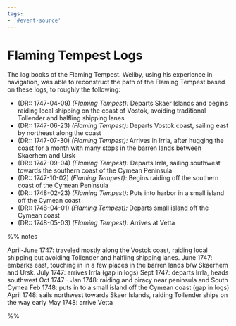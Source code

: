 ```yaml
---
tags:
- '#event-source'
---
```

# Flaming Tempest Logs

The log books of the Flaming Tempest. Wellby, using his experience in navigation, was able to reconstruct the path of the Flaming Tempest based on these logs, to roughly the following:

- (DR:: 1747-04-09) *(Flaming Tempest):* Departs Skaer Islands and begins raiding local shipping on the coast of Vostok, avoiding traditional Tollender and halfling shipping lanes
- (DR:: 1747-06-23) *(Flaming Tempest):* Departs Vostok coast, sailing east by northeast along the coast
- (DR:: 1747-07-30) *(Flaming Tempest):* Arrives in Irrla, after hugging the coast for a month with many stops in the barren lands between Skaerhem and Ursk
- (DR:: 1747-09-04) *(Flaming Tempest):* Departs Irrla, sailing southwest towards the southern coast of the Cymean Peninsula
- (DR:: 1747-10-02) *(Flaming Tempest):* Begins raiding off the southern coast of the Cymean Peninsula
- (DR:: 1748-02-23) *(Flaming Tempest):* Puts into harbor in a small island off the Cymean coast
- (DR:: 1748-04-01) *(Flaming Tempest):* Departs small island off the Cymean coast
- (DR:: 1748-05-03) *(Flaming Tempest):* Arrives at Vetta


%% notes

April-June 1747: traveled mostly along the Vostok coast, raiding local shipping but avoiding Tollender and halfling shipping lanes.
June 1747: embarks east, touching in in a few places in the barren lands b/w Skaerhem and Ursk. 
July 1747: arrives Irrla
(gap in logs)
Sept 1747: departs Irrla, heads southwest
Oct 1747 - Jan 1748: raiding and piracy near peninsula and South Cymea
Feb 1748: puts in to a small island off the Cymean coast
(gap in logs)
April 1748: sails northwest towards Skaer Islands, raiding Tollender ships on the way
early May 1748: arrive Vetta

%%